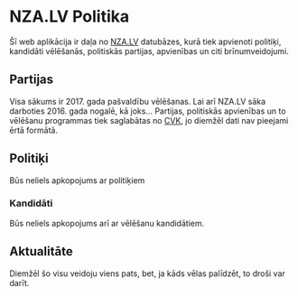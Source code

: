 # NZA.LV Politika
Šī web aplikācija ir daļa no [NZA.LV](https://nza.lv/?utm_source=github.com/rolandinsh/nzapolitika) datubāzes, kurā tiek apvienoti politiķi, kandidāti vēlēšanās, politiskās partijas, apvienības un citi brīnumveidojumi.
## Partijas
Visa sākums ir 2017. gada pašvaldību vēlēšanas. Lai arī NZA.LV sāka darboties 2016. gada nogalē, kā joks... Partijas, politiskās apvienības un to vēlēšanu programmas tiek saglabātas no [CVK](http://cvk.lv), jo diemžēl dati nav pieejami ērtā formātā. 
## Politiķi
Būs neliels apkopojums ar politiķiem
### Kandidāti
Būs neliels apkopojums arī ar vēlēšanu kandidātiem. 

## Aktualitāte
Diemžēl šo visu veidoju viens pats, bet, ja kāds vēlas palīdzēt, to droši var darīt.
